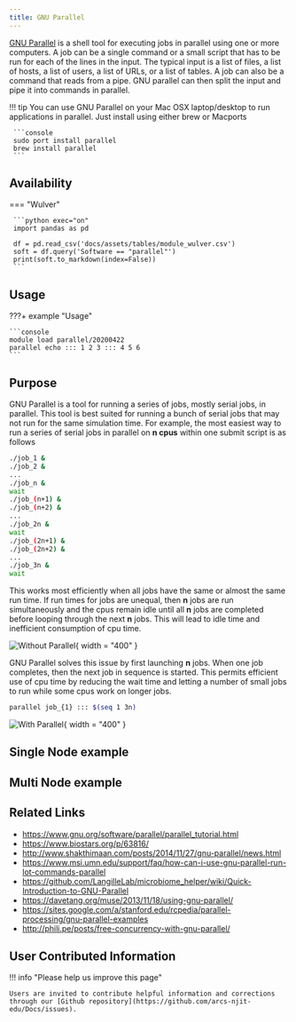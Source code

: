 ```yaml
---
title: GNU Parallel
---
```


[GNU Parallel](https://www.gnu.org/software/parallel/) is a shell tool for executing jobs in parallel using one or more computers. A job can be a single command or a small script that has to be run for each of the lines in the input. The typical input is a list of files, a list of hosts, a list of users, a list of URLs, or a list of tables. A job can also be a command that reads from a pipe. GNU parallel can then split the input and pipe it into commands in parallel.

!!! tip
     You can use GNU Parallel on your Mac OSX laptop/desktop to run applications in parallel. Just install using either brew or Macports

     ```console
     sudo port install parallel
     brew install parallel
     ```


## Availability

=== "Wulver"

     ```python exec="on"
     import pandas as pd
     
     df = pd.read_csv('docs/assets/tables/module_wulver.csv')
     soft = df.query('Software == "parallel"')
     print(soft.to_markdown(index=False))
     ```


## Usage

???+ example "Usage"

    ```console
    module load parallel/20200422
    parallel echo ::: 1 2 3 ::: 4 5 6
    ```

## Purpose

GNU Parallel is a tool for running a series of jobs, mostly serial jobs, in parallel. This tool is best suited for running a bunch of serial jobs that may not run for the same simulation time. For example, the most easiest way to run a series of serial jobs in parallel on __n cpus__ within one submit script is as follows

```bash
./job_1 &
./job_2 &
...
./job_n &
wait
./job_(n+1) &
./job_(n+2) &
...
./job_2n &
wait
./job_(2n+1) &
./job_(2n+2) &
...
./job_3n &
wait
```

This works most efficiently when all jobs have the same or almost the same run time. If run times for jobs are unequal, then __n__ jobs are run simultaneously and the cpus remain idle until all __n__ jobs are completed before looping through the next __n__ jobs. This will lead to idle time and inefficient consumption of cpu time.

![Without Parallel](http://i.stack.imgur.com/uH0Dh.png){ width = "400" }

GNU Parallel solves this issue by first launching __n__ jobs. When one job completes, then the next job in sequence is started. This permits efficient use of cpu time by reducing the wait time and letting a number of small jobs to run while some cpus work on longer jobs.

```bash
parallel job_{1} ::: $(seq 1 3n)
```

![With Parallel](http://i.stack.imgur.com/17FsG.png){ width = "400" }

## Single Node example

## Multi Node example





## Related Links
* https://www.gnu.org/software/parallel/parallel_tutorial.html
* https://www.biostars.org/p/63816/
* http://www.shakthimaan.com/posts/2014/11/27/gnu-parallel/news.html
* https://www.msi.umn.edu/support/faq/how-can-i-use-gnu-parallel-run-lot-commands-parallel
* https://github.com/LangilleLab/microbiome_helper/wiki/Quick-Introduction-to-GNU-Parallel
* https://davetang.org/muse/2013/11/18/using-gnu-parallel/
* https://sites.google.com/a/stanford.edu/rcpedia/parallel-processing/gnu-parallel-examples
* http://phili.pe/posts/free-concurrency-with-gnu-parallel/
 

## User Contributed Information

!!! info "Please help us improve this page"

    Users are invited to contribute helpful information and corrections through our [Github repository](https://github.com/arcs-njit-edu/Docs/issues).


